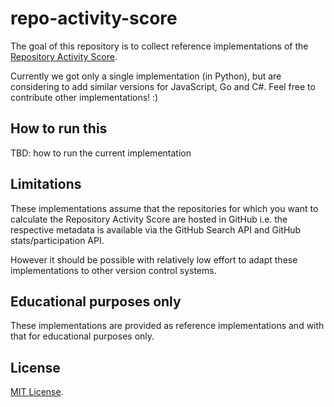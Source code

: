 # repo-activity-score

The goal of this repository is to collect reference implementations of the [Repository Activity Score](https://patterns.innersourcecommons.org/p/repository-activity-score).

Currently we got only a single implementation (in Python), but are considering to add similar versions for JavaScript, Go and C#. Feel free to contribute other implementations! :)

## How to run this

TBD: how to run the current implementation

## Limitations

These implementations assume that the repositories for which you want to calculate the Repository Activity Score are hosted in GitHub i.e. the respective metadata is available via the GitHub Search API and GitHub stats/participation API.

However it should be possible with relatively low effort to adapt these implementations to other version control systems.

## Educational purposes only

These implementations are provided as reference implementations and with that for educational purposes only.

## License

[MIT License](LICENSE). 